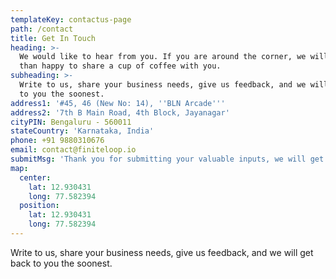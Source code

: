 ```yaml
---
templateKey: contactus-page
path: /contact
title: Get In Touch
heading: >-
  We would like to hear from you. If you are around the corner, we will be more
  than happy to share a cup of coffee with you.
subheading: >-
  Write to us, share your business needs, give us feedback, and we will get back
  to you the soonest.
address1: '#45, 46 (New No: 14), ''BLN Arcade'''
address2: '7th B Main Road, 4th Block, Jayanagar'
cityPIN: Bengaluru - 560011
stateCountry: 'Karnataka, India'
phone: +91 9880310676
email: contact@finiteloop.io
submitMsg: 'Thank you for submitting your valuable inputs, we will get back to you soon.'
map:
  center:
    lat: 12.930431
    long: 77.582394
  position:
    lat: 12.930431
    long: 77.582394
---
```

Write to us, share your business needs, give us feedback, and we will get back to you the soonest.
